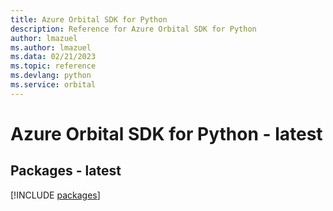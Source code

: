 ```yaml
---
title: Azure Orbital SDK for Python
description: Reference for Azure Orbital SDK for Python
author: lmazuel
ms.author: lmazuel
ms.data: 02/21/2023
ms.topic: reference
ms.devlang: python
ms.service: orbital
---
```

# Azure Orbital SDK for Python - latest
## Packages - latest
[!INCLUDE [packages](orbital-index.md)]